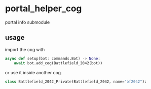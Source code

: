 # portal_helper_cog

portal info submodule

## usage

import the cog with

```py
async def setup(bot: commands.Bot) -> None:
    await bot.add_cog(Battlefield_2042(bot))
```

or use it inside another cog

```py
class Battlefield_2042_Private(Battlefield_2042, name="bf2042"):
```